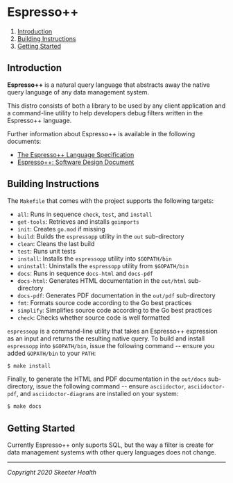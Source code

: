 # Espresso++

<!-- TOC -->
1. [Introduction](#introduction)
2. [Building Instructions](#building-instructions)
3. [Getting Started](#getting-started)
<!-- /TOC -->

<a id="markdown-introduction" name="introduction"></a>
## Introduction

**Espresso++** is a natural query language that abstracts away the native query language
of any data management system.

This distro consists of both a library to be used by any client application and a
command-line utility to help developers debug filters written in the Espresso++ language.

Further information about Espresso++ is available in the following documents:
* [The Espresso++ Language Specification](docs/espressopp-spec.adoc)
* [Espresso++: Software Design Document](docs/espressopp-sdd.adoc)

<a id="markdown-building-instructions" name="building-instructions"></a>
## Building Instructions

The `Makefile` that comes with the project supports the following targets:

* `all`:            Runs in sequence `check`, `test`, and `install`
* `get-tools`:      Retrieves and installs `goimports`
* `init`:           Creates `go.mod` if missing
* `build`:          Builds the `espressopp` utility in the `out` sub-directory
* `clean`:          Cleans the last build
* `test`:           Runs unit tests
* `install`:        Installs the `espressopp` utility into `$GOPATH/bin`
* `uninstall`:      Uninstalls the `espressopp` utility from `$GOPATH/bin`
* `docs`:           Runs in sequence `docs-html` and `docs-pdf`
* `docs-html`:      Generates HTML documentation in the `out/html` sub-directory
* `docs-pdf`:       Generates PDF documentation in the `out/pdf` sub-directory
* `fmt`:            Formats source code according to the Go best practices
* `simplify`:       Simplifies source code according to the Go best practices
* `check`:          Checks whether source code is well formatted

`espressopp` is a command-line utility that takes an Espresso++ expression as an
input and returns the resulting native query. To build and install `espressopp`
into `$GOPATH/bin`, issue the following command -- ensure you added `GOPATH/bin`
to your `PATH`:

```sh
$ make install
```

Finally, to generate the HTML and PDF documentation in the `out/docs` sub-directory,
issue the following command -- ensure `asciidoctor`, `asciidoctor-pdf`, and
`asciidoctor-diagrams` are installed on your system:

```sh
$ make docs
```

<a id="markdown-getting-started" name="getting-started"></a>
## Getting Started

Currently Espresso++ only suports SQL, but the way a filter is create for data
management systems with other query languages does not change.

---

*Copyright 2020 Skeeter Health*
